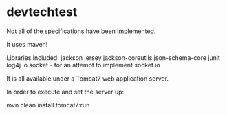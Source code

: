 # devtechtest
Not all of the specifications have been implemented.

It uses maven!

Libraries included:
jackson
jersey
jackson-coreutils
json-schema-core
junit
log4j
io.socket - for an attempt to implement socket.io

It is all available under a Tomcat7 web application server.

In order to execute and set the server up:

mvn clean install tomcat7:run
